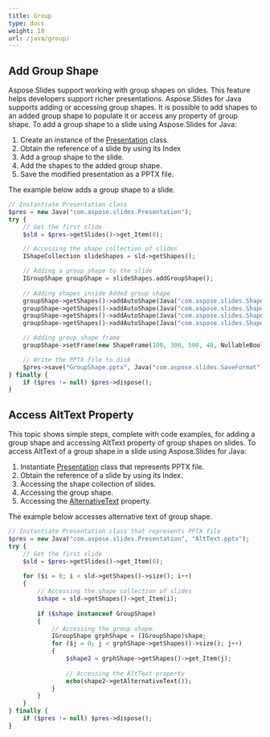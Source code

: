 ```yaml
---
title: Group
type: docs
weight: 10
url: /java/group/
---
```


## **Add Group Shape**
Aspose.Slides support working with group shapes on slides. This feature helps developers support richer presentations. Aspose.Slides for Java supports adding or accessing group shapes. It is possible to add shapes to an added group shape to populate it or access any property of group shape. To add a group shape to a slide using Aspose.Slides for Java:

1. Create an instance of the [Presentation](https://apireference.aspose.com/slides/java/com.aspose.slides/Presentation) class.
1. Obtain the reference of a slide by using its Index
1. Add a group shape to the slide.
1. Add the shapes to the added group shape.
1. Save the modified presentation as a PPTX file.

The example below adds a group shape to a slide.

```php
// Instantiate Presentation class
$pres = new Java("com.aspose.slides.Presentation");
try {
    // Get the first slide
    $sld = $pres->getSlides()->get_Item(0);

    // Accessing the shape collection of slides
    IShapeCollection slideShapes = sld->getShapes();

    // Adding a group shape to the slide
    IGroupShape groupShape = slideShapes.addGroupShape();
    
    // Adding shapes inside Added group shape
    groupShape->getShapes()->addAutoShape(Java("com.aspose.slides.ShapeType")->Rectangle, 300, 100, 100, 100);
    groupShape->getShapes()->addAutoShape(Java("com.aspose.slides.ShapeType")->Rectangle, 500, 100, 100, 100);
    groupShape->getShapes()->addAutoShape(Java("com.aspose.slides.ShapeType")->Rectangle, 300, 300, 100, 100);
    groupShape->getShapes()->addAutoShape(Java("com.aspose.slides.ShapeType")->Rectangle, 500, 300, 100, 100);

    // Adding group shape frame
    groupShape->setFrame(new ShapeFrame(100, 300, 500, 40, NullableBool.False, NullableBool.False, 0));

    // Write the PPTX file to disk
    $pres->save("GroupShape.pptx", Java("com.aspose.slides.SaveFormat")->Pptx);
} finally {
    if ($pres != null) $pres->dispose();
}
```

## **Access AltText Property**
This topic shows simple steps, complete with code examples, for adding a group shape and accessing AltText property of group shapes on slides. To access AltText of a group shape in a slide using Aspose.Slides for Java:

1. Instantiate [Presentation](https://apireference.aspose.com/slides/java/com.aspose.slides/Presentation) class that represents PPTX file.
1. Obtain the reference of a slide by using its Index.
1. Accessing the shape collection of slides.
1. Accessing the group shape.
1. Accessing the [AlternativeText](https://apireference.aspose.com/slides/java/com.aspose.slides/IShape#getAlternativeText--) property.

The example below accesses alternative text of group shape.

```php
// Instantiate Presentation class that represents PPTX file
$pres = new Java("com.aspose.slides.Presentation", "AltText.pptx");
try {
    // Get the first slide
    $sld = $pres->getSlides()->get_Item(0);
    
    for ($i = 0; i < sld->getShapes()->size(); i++)
    {
        // Accessing the shape collection of slides
        $shape = sld->getShapes()->get_Item(i);
    
        if ($shape instanceof GroupShape)
        {
            // Accessing the group shape.
            IGroupShape grphShape = (IGroupShape)shape;
            for ($j = 0; j < grphShape->getShapes()->size(); j++)
            {
                $shape2 = grphShape->getShapes()->get_Item(j);
                
                // Accessing the AltText property
                echo(shape2->getAlternativeText());
            }
        }
    }
} finally {
    if ($pres != null) $pres->dispose();
}
```